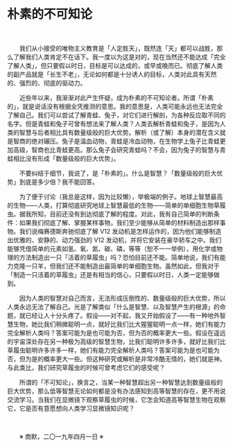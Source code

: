# 朴素的不可知论

&emsp;&emsp;

&emsp;&emsp;我们从小接受的唯物主义教育是「人定胜天」，既然连「天」都可以战胜，那么了解我们人类肯定不在话下。我一度以为这是对的，现在当然还不能达成「完全了解人类」，但只要假以时日，目标是可以达成的，或早或晚而已。彻底了解人类的副产品就是「长生不老」，无论如何都是十分诱人的目标，人类对此具有天然的、强烈的、彻底的驱动力。

&emsp;&emsp;近些年以来，我渐渐对此产生怀疑，成为朴素的不可知论者。所谓「朴素的」，就是说话没有根据全凭推测的意思。我的意思是，人类可能永远也无法完全了解自己。我们可以尝试了解青蛙、兔子，对它们进行解剖，为各种反应取不同的名字。但是青蛙和兔子可曾有想法来了解人类？人类去解析青蛙和兔子，是因为人类的智慧与后者相比具有数量级般的巨大优势。解析（或了解）本身的潜在含义就是智商的绝对碾压。兔子是温血动物，青蛙是冷血动物，在生物学上兔子比青蛙更加高级，智商也比青蛙更高。那么兔子会研究青蛙吗？不会，因为兔子的智慧与青蛙相比没有形成「数量级般的巨大优势」。

&emsp;&emsp;不要纠结于细节，我说了，是「朴素的」。什么是智慧？「数量级般的巨大优势」到底是多少倍？我不能回答。

&emsp;&emsp;为了便于讨论（我总是这样，因为比较懒），举极端的例子。地球上智慧最高的生物——人类，打算彻底研究地球上智慧最低的生物——简单的单细胞生物草履虫。据我所知，目前还没有到达彻底了解的程度。对此，我有自己简单的判断条件：如果我们彻底了解、掌握某样事物，我们至少能够从简单的材料制造出那样事物。我们说梅赛德斯奔驰彻底了解 V12 发动机是怎样运作的，因为他们能够制造出优雅的、安静的、动力强劲的 V12 发动机，并将它安装在豪华轿车之中。我们能够凭借简单的元素如氢、氧、氮、碳、磷，等等（恕不一一举例），用化学或物理的方法制造出一只「活着的草履虫」吗？恐怕目前还不能。简单地说，我们有能力克隆一只羊，但我们还不能制造出最简单的单细胞生物。虽然如此，但我对于「制造一只活着的草履虫」还是有相当的信心，只要假以时日，人类一定能够做到。

&emsp;&emsp;因为人类的智慧对自己而言，无法形成压倒性的、数量级般的巨大优势，所以人类永远无法了解自己。光是了解类似「什么是智慧、以及智慧产生的根源」的命题，就已经让人十分头疼了。假设——对不起，我又开始假设了——有一种地外智慧生物，她比我们稍微聪明一点，就好比我们比大猩猩聪明一点一样，她们有能力完全解析人类吗？答案可能为是也可能为否，但为否的概率更大一些。假设在遥远的宇宙深处存在另一种极为高级的智慧生物，比我们聪明许多许多，就好比我们比草履虫聪明许多许多一样，她们有能力完全解析人类吗？答案可能为是也可能为否，但为是的概率更大一些。但这种研究或解析是非常冷酷无情的，她们就是神。与此类比，我们研究草履虫的时候可曾考虑它们的感受呢？

&emsp;&emsp;所谓的「不可知论」，换言之，当某一种智慧超出另一种智慧达到数量级般的巨大优势，那么低等智慧无论如何都是没有办法感知到高等智慧的存在，更不用说交流学习。当我们在显微镜下观察草履虫的时候，它怎会知道高等智慧生物在观察它，它是否有意愿想向人类学习显微镜知识呢？

&emsp;&emsp;

&emsp;&emsp;※ 商默，二〇一九年四月一日 ※